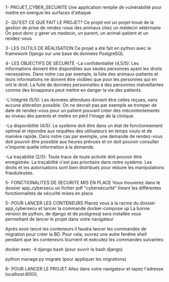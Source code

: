1- PROJET_CYBER_SECURITE
Une application remplie de vulnérabilité pour mettre en exergue les surfaces d'attaque



2- QU'EST CE QUE FAIT LE PROJET?
Ce projet est un projet troué de la gestion de prise de rendez-vous des animaux chez un médecin vétérinaire
On peut donc y gérer un medecin, un parent, un animal-patient et un rendez-vous



3- LES OUTILS DE RÉALISATION
Ce projet a été fait en python avec le framework Django sur une base de données PostgreSQL



4- LES OBJECTIFS DE SÉCURITÉ
-La confidentialité (4,5/5): 
Les informations doivent être disponibles aux seules personnes ayant les droits necessaires.
Dans notre cas par exemple, la liste des animaux-patients et leurs informations ne doivent être visibles que pour les personnes qui en ont le droit. 
La fuite de données personnelles à des personnes malveillantes comme des kinappeurs peut mettre en danger la vie des patients.

-L'intégrité (5/5):
Les données attendues doivent être celles reçues, sans aucune altération possible.
On ne devrait pas par exemple se tromper de date de rendez-vous pour un patient pouvant créer des mécontentements au niveau des parents et mettre en péril l'image de la clinique.

-La disponibilité (4/5):
Le système doit être dans un état de fonctionnement optimal et répondre aux requêtes des utilisateurs en temps voulu et de manière rapide.
Dans notre cas par exemple, une demande de rendez-vous doit pouvoir être possible aux heures prévues et on doit pouvoir consulter n'importe quelle information à la demande.

-La traçabilité (2/5):
Toute trace de toute activité doit pouvoir être enregistrée.
La traçabilité n'est pas prioritaire dans notre système. Les droits et les autorisations sont bien distribués pour réduire les manipulations frauduleuses.



5- FONCTIONALITES DE SECURITE MIS EN PLACE
Vous trouverez dans le dossier app_cybersecu un fichier pdf "cybersécurité" listant les différentes fonctionnalités de sécurité mises en place


5- POUR LANCER LES CONTENEURS
Placez vous à la racine du dossier app_cybersecu et lancer la commande docker-compose up
La bonne version de python, de django et de postgresql sera installée vous permettant de lancer le projet dans votre navigateur

Après avoir lancé les conteneurs il faudra lancer les commandes de migration pour créer la BD.
Pour cela, ouvrez une autre fenêtre shell pendant que les conteneurs tournent et exécutez les commandes suivantes:

docker exec -it django bash (pour ouvrir le bash django)

python manage.py migrate (pour appliquer les migrations)



6- POUR LANCER LE PROJET
Allez dans votre navigateur et tapez l'adresse localhost:8000,

